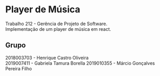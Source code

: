 # Player de Música

Trabalho 212 - Gerência de Projeto de Software.  
Implementação de um player de música em react.

## Grupo
2018003703 - Henrique Castro Oliveira  
2019007411 - Gabriela Tamura Borella 
2019010355 - Márcio Gonçalves Pereira Filho
